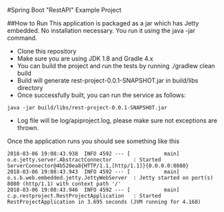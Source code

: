 #Spring Boot "RestAPI" Example Project

##How to Run
This application is packaged as a jar which has Jetty embedded. No installation necessary. You run it using the java -jar command.

* Clone this repository
* Make sure you are using JDK 1.8 and Gradle 4.x
* You can build the project and run the tests by running ./gradlew clean build
* Build will generate rest-project-0.0.1-SNAPSHOT.jar in build/libs directory
* Once successfully built, you can run the service as follows:

```
java -jar build/libs/rest-project-0.0.1-SNAPSHOT.jar
```
* Log file will be log/apiproject.log, please make sure not exceptions are thrown.

Once the application runs you should see something like this
```
2018-03-06 19:08:43.938  INFO 4592 --- [           main] o.e.jetty.server.AbstractConnector       : Started ServerConnector@4b520ea8{HTTP/1.1,[http/1.1]}{0.0.0.0:8080}
2018-03-06 19:08:43.943  INFO 4592 --- [           main] o.s.b.web.embedded.jetty.JettyWebServer  : Jetty started on port(s) 8080 (http/1.1) with context path '/'
2018-03-06 19:08:43.946  INFO 4592 --- [           main] c.p.restproject.RestProjectApplication   : Started RestProjectApplication in 3.695 seconds (JVM running for 4.168)
```



